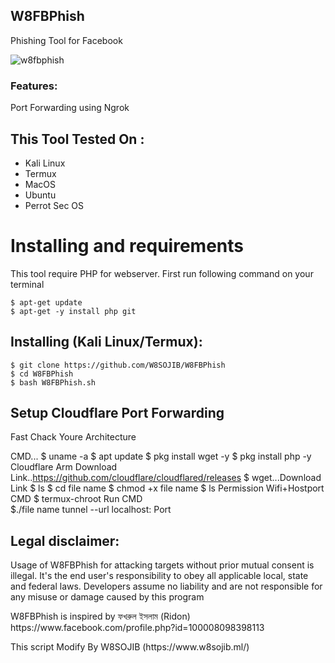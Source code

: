 ## W8FBPhish


Phishing Tool for  Facebook

![w8fbphish](https://1.bp.blogspot.com/-phYJ4b_lkz4/XqBTEoJnGbI/AAAAAAAALG0/_b-IFRJ26w811ZaaN8Kr_XVJZPDV6ZNjwCLcBGAsYHQ/s1600/fbphish.png)


### Features:
 Port Forwarding using Ngrok
 
 ## This Tool Tested On :
<ul>
  <li>Kali Linux</li>
  <li>Termux</li>
  <li>MacOS</li>
  <li>Ubuntu</li>
  <li>Perrot Sec OS</li>
</ul>

# Installing and requirements
<p>This tool require PHP for webserver. First run following command on your terminal</p>

```
$ apt-get update
$ apt-get -y install php git 
```
 
## Installing (Kali Linux/Termux):
```
$ git clone https://github.com/W8SOJIB/W8FBPhish
$ cd W8FBPhish
$ bash W8FBPhish.sh
```

## Setup Cloudflare Port Forwarding 
Fast Chack Youre Architecture

CMD... $ uname -a
$ apt update
$ pkg install wget -y
$ pkg install php -y
 Cloudflare Arm Download Link..https://github.com/cloudflare/cloudflared/releases
$ wget...Download Link
$ ls 
$ cd file name
$ chmod +x file name
$ ls
  Permission Wifi+Hostport CMD
$ termux-chroot
     Run CMD   
$./file name tunnel --url localhost: Port 


## Legal disclaimer:

Usage of W8FBPhish for attacking targets without prior mutual consent is illegal. It's the end user's responsibility to obey all applicable local, state and federal laws. Developers assume no liability and are not responsible for any misuse or damage caused by this program 


<p>W8FBPhish is inspired by ফখরুল ইসলাম (Ridon) https://www.facebook.com/profile.php?id=100008098398113   </p>
<p>This script Modify By W8SOJIB (https://www.w8sojib.ml/) </P>
